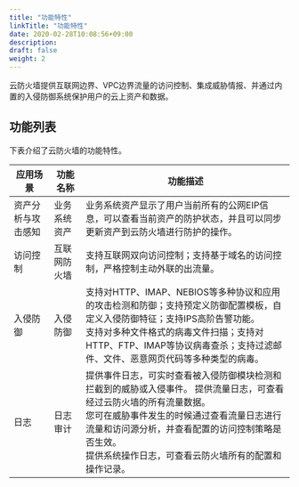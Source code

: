 ```yaml
---
title: "功能特性"
linkTitle: "功能特性"
date: 2020-02-28T10:08:56+09:00
description:
draft: false
weight: 2
---
```


云防火墙提供互联网边界、VPC边界流量的访问控制、集成威胁情报、并通过内置的入侵防御系统保护用户的云上资产和数据。

## 功能列表

下表介绍了云防火墙的功能特性。

| 应用场景           | 功能名称     | 功能描述                                                     |
| ------------------ | ------------ | ------------------------------------------------------------ |
| 资产分析与攻击感知 | 业务系统资产 | 业务系统资产显示了用户当前所有的公网EIP信息，可以查看当前资产的防护状态，并且可以同步更新资产到云防火墙进行防护的操作。 |
| 访问控制           | 互联网防火墙 | 支持互联网双向访问控制；支持基于域名的访问控制，严格控制主动外联的出流量。 |
| 入侵防御           | 入侵防御     | 支持对HTTP、IMAP、NEBIOS等多种协议和应用的攻击检测和防御；支持预定义防御配置模板，自定义入侵防御特征；支持IPS高阶告警功能。 <br />支持对多种文件格式的病毒文件扫描；支持对HTTP、FTP、IMAP等协议病毒查杀；支持过滤邮件、文件、恶意网页代码等多种类型的病毒。 |
| 日志               | 日志审计     | 提供事件日志，可实时查看被入侵防御模块检测和拦截到的威胁或入侵事件。 提供流量日志，可查看经过云防火墙的所有流量数据。<br />您可在威胁事件发生的时候通过查看流量日志进行流量和访问源分析，并查看配置的访问控制策略是否生效。 <br />提供系统操作日志，可查看云防火墙所有的配置和操作记录。 |
